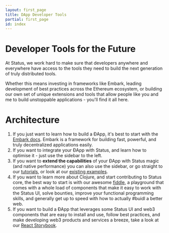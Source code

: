```yaml
---
layout: first_page
title: DApp Developer Tools
partial: first_page
id: index
---
```

# Developer Tools for the Future

At Status, we work hard to make sure that developers anywhere and everywhere have access to the tools they need to build the next generation of truly distributed tools.

Whether this means investing in frameworks like Embark, leading development of best practices across the Ethereum ecosystem, or building our own set of unique extensions and tools that allow people like you and me to build unstoppable applications - you'll find it all here.

# Architecture

1. If you just want to learn how to build a ÐApp, it's best to start with the [Embark docs](https://embark.status.im). Embark is a framework for building fast, powerful, and truly decentralized applications easily.
2. If you want to integrate your ÐApp with Status, and learn how to optimise it - just use the sidebar to the left.
3. If you want to **extend the capabilities** of your ÐApp with Status magic (and native performance) you can also use the sidebar, or go straight to our [tutorials](../tutorials/), or look at our [existing examples](../extensions/).
4. If you want to learn more about Clojure, and start contributing to Status core, the best way to start is with our awesome [fiddle](../fiddle/), a playground that comes with a whole load of components that make it easy to work with the Status UI, solve bounties, improve your functional programming skills, and generally get up to speed with how to actually #buidl a better web.
5. If you want to build a ÐApp that leverages some Status UI and web3 components that are easy to install and use, follow best practices, and make developing web3 products and services a breeze, take a look at our [React Storybook](https://status-im.github.io/storybook/).